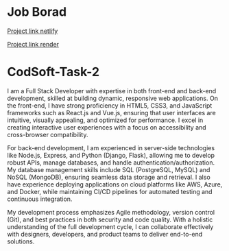 # Job Borad 

[Project link netlify](https://jobbroad.netlify.app)

[Project link render](https://job-borad-a737.onrender.com)

# CodSoft-Task-2

I am a Full Stack Developer with expertise in both front-end and back-end development, skilled at building dynamic, responsive web applications.
On the front-end, I have strong proficiency in HTML5, CSS3, and JavaScript frameworks such as React.js and Vue.js, ensuring that user interfaces are intuitive,
visually appealing, and optimized for performance. I excel in creating interactive user experiences with a focus on accessibility and cross-browser compatibility.

For back-end development, I am experienced in server-side technologies like Node.js, Express, and Python (Django, Flask), allowing me to develop robust APIs,
manage databases, and handle authentication/authorization. My database management skills include SQL (PostgreSQL, MySQL) and NoSQL (MongoDB), ensuring seamless data
storage and retrieval. I also have experience deploying applications on cloud platforms like AWS, Azure, and Docker, while maintaining CI/CD pipelines for automated
testing and continuous integration.

My development process emphasizes Agile methodology, version control (Git),
and best practices in both security and code quality. With a holistic understanding of the full
development cycle, I can collaborate effectively with designers, developers, and product teams to deliver end-to-end solutions.
